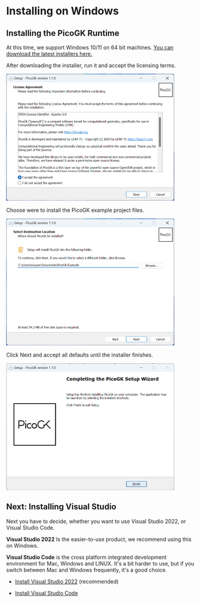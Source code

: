 # Installing on Windows

## Installing the PicoGK Runtime

At this time, we support Windows 10/11 on 64 bit machines. [You can download the latest installers here.](https://github.com/leap71/PicoGK/releases)

After downloading the installer, run it and accept the licensing terms.

<img src="images/PicoGKSetupLicensing.png" style="zoom:50%;" />

Choose were to install the PicoGK example project files.

<img src="images/PicoGKSetupWhere.png" style="zoom:50%;" />

Click Next and accept all defaults until the installer finishes.

<img src="images/WinPicoGKComplete.png" style="zoom:50%;" />

## Next: Installing Visual Studio

Next you have to decide, whether you want to use Visual Studio 2022, or Visual Studio Code. 

**Visual Studio 2022** Is the easier-to-use product, we recommend using this on Windows.

**Visual Studio Code** is the cross platform integrated development environment for Mac, Windows and LINUX. It's a bit harder to use, but if you switch between Mac and Windows frequently, it's a good choice.

- [Install Visual Studio 2022](VisualStudio_FirstTime.md) (recommended)

- [Install Visual Studio Code](VisualStudioCode_FirstTime.md)